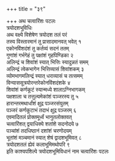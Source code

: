 +++
title = "३९"

+++
अथ चत्वारिंशः पटलः  
त्रयोदशभूविधिः  
अथ वक्ष्ये विशेषेण त्रयोदश तलं परं  
तस्य विस्तारमानं तु प्रासादमानवत् भवेत् १  
एकोनविंशदंशं तु कर्तव्यं सदनं ततम्  
गुणांशं गर्भगेहं तु पक्षांशं गृहपिण्डिका २  
अलिन्द्रं च शिवांशं स्यात् भित्तिः स्यादुन्नतं समम्  
अलिन्द्रं त्वेकभागेन भित्तिव्यासं शिवांशकम् ३  
व्योमभागमलिन्द्रं स्यात् धराव्यासं च तत्समम्  
विन्याससूत्रयोरन्तरेकोनविंशदंशके ४  
शिवांशं कर्णकूटं स्यान्मध्ये शालाऽग्निभागकम्  
पक्षशाला च तत्तुल्यमेकांशं पञ्जरस्य तु ५  
हारान्तरमथार्धांशं क्षुद्र पञ्जरसंयुतम्  
पञ्जरं कर्णकूटाभं तदाभं क्षुद्र पञ्जरम् ६  
एवमादितलं प्रोक्तमूर्ध्वं भानुतलोक्तवत्  
चत्वारिंशत् द्वयाधिक्ये शतांशे सदनोदये ७  
पञ्चांशं तदधिष्ठानं दशांशं चरणोदयम्  
भूतांशं मञ्चमानं स्यात् शेषं द्वादशभूमिवत् ८  
त्रयोदशतलं ह्येवं कलाभूमिमथोपरि ९  
इति काश्यपशिल्पे त्रयोदशभूमिविधानं नाम चत्वारिंशः पटलः  
   
